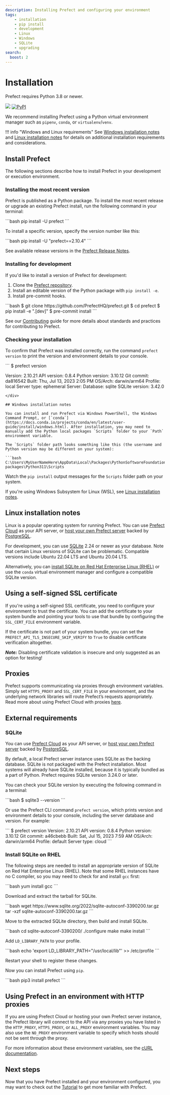 ```yaml
---
description: Installing Prefect and configuring your environment
tags:
    - installation
    - pip install
    - development
    - Linux
    - Windows
    - SQLite
    - upgrading
search:
  boost: 2
---
```



# Installation

Prefect requires Python 3.8 or newer.

<p align="left">
    <a href="https://pypi.python.org/pypi/prefect/" alt="Python Versions">
        <img src="https://img.shields.io/pypi/pyversions/prefect?color=0052FF&labelColor=090422" /></a>
    <a href="https://pypi.python.org/pypi/prefect/" alt="PyPI version">
        <img alt="PyPI" src="https://img.shields.io/pypi/v/prefect?color=0052FF&labelColor=090422"></a>
</p>

We recommend installing Prefect using a Python virtual environment manager such as `pipenv`, `conda`, or `virtualenv`/`venv`.

!!! info "Windows and Linux requirements"
    See [Windows installation notes](#windows-installation-notes) and [Linux installation notes](#linux-installation-notes) for details on additional installation requirements and considerations.

## Install Prefect

The following sections describe how to install Prefect in your development or execution environment.

### Installing the most recent version

Prefect is published as a Python package. To install the most recent release or upgrade an existing Prefect install, run the following command in your terminal:

<div class="terminal">
```bash
pip install -U prefect
```
</div>

To install a specific version, specify the version number like this:

<div class="terminal">
```bash
pip install -U "prefect==2.10.4"
```
</div>

See available release versions in the [Prefect Release Notes](https://github.com/PrefectHQ/prefect/blob/main/RELEASE-NOTES.md).

### Installing for development

If you'd like to install a version of Prefect for development:

1. Clone the [Prefect repository](https://github.com/PrefectHQ/prefect).
2. Install an editable version of the Python package with `pip install -e`.
3. Install pre-commit hooks.

<div class="terminal">
```bash
$ git clone https://github.com/PrefectHQ/prefect.git
$ cd prefect
$ pip install -e ".[dev]"
$ pre-commit install
```
</div>

See our [Contributing](/contributing/overview/) guide for more details about standards and practices for contributing to Prefect.

### Checking your installation

To confirm that Prefect was installed correctly, run the command `prefect version` to print the version and environment details to your console.

<div class="terminal">
```
$ prefect version

Version:             2.10.21
API version:         0.8.4
Python version:      3.10.12
Git commit:          da816542
Built:               Thu, Jul 13, 2023 2:05 PM
OS/Arch:             darwin/arm64
Profile:              local
Server type:         ephemeral
Server:
  Database:          sqlite
  SQLite version:    3.42.0
```
</div>

## Windows installation notes

You can install and run Prefect via Windows PowerShell, the Windows Command Prompt, or [`conda`](https://docs.conda.io/projects/conda/en/latest/user-guide/install/windows.html). After installation, you may need to manually add the Python local packages `Scripts` folder to your `Path` environment variable.

The `Scripts` folder path looks something like this (the username and Python version may be different on your system):

```bash
C:\Users\MyUserNameHere\AppData\Local\Packages\PythonSoftwareFoundation.Python.3.11_qbz5n2kfra8p0\LocalCache\local-packages\Python311\Scripts
```

Watch the `pip install` output messages for the `Scripts` folder path on your system.

If you're using Windows Subsystem for Linux (WSL), see [Linux installation notes](#linux-installation-notes).

## Linux installation notes

Linux is a popular operating system for running Prefect. You can use [Prefect Cloud](/ui/cloud/) as your API server, or [host your own Prefect server](/host/) backed by [PostgreSQL](/concepts/database/#configuring_a_postgresql_database). 

For development, you can use [SQLite](/concepts/database/#configuring_a_sqlite_database) 2.24 or newer as your database. Note that certain Linux versions of SQLite can be problematic. Compatible versions include Ubuntu 22.04 LTS and Ubuntu 20.04 LTS.

Alternatively, you can [install SQLite on Red Hat Enterprise Linux (RHEL)](#install-sqlite-on-rhel) or use the `conda` virtual environment manager and configure a compatible SQLite version. 

## Using a self-signed SSL certificate

If you're using a self-signed SSL certificate, you need to configure your
environment to trust the certificate. You can add the
certificate to your system bundle and pointing your tools to use that bundle by configuring the `SSL_CERT_FILE` environment variable.

If the certificate is not part of your system bundle, you can set the
`PREFECT_API_TLS_INSECURE_SKIP_VERIFY` to `True` to disable certificate verification altogether.

***Note:*** Disabling certificate validation is insecure and only suggested as an option for testing!


## Proxies

Prefect supports communicating via proxies through environment variables. Simply set `HTTPS_PROXY` and `SSL_CERT_FILE` in your environment, and the underlying network libraries will route Prefect’s requests appropriately. Read more about using Prefect Cloud with proxies [here](https://discourse.prefect.io/t/using-prefect-cloud-with-proxies/1696).

## External requirements

### SQLite

You can use [Prefect Cloud](/ui/cloud/) as your API server, or [host your own Prefect server](/host/) backed by [PostgreSQL](/concepts/database/#configuring_a_postgresql_database). 

By default, a local Prefect server instance uses SQLite as the backing database. SQLite is not packaged with the Prefect installation. Most systems will already have SQLite installed, because it is typically bundled as a part of Python. Prefect requires SQLite version 3.24.0 or later.

You can check your SQLite version by executing the following command in a terminal:

<div class="terminal">
```bash
$ sqlite3 --version
```
</div>

Or use the Prefect CLI command `prefect version`, which prints version and environment details to your console, including the server database and version. For example:

<div class="terminal">
```
$ prefect version
Version:             2.10.21
API version:         0.8.4
Python version:      3.10.12
Git commit:          a46cbebb
Built:               Sat, Jul 15, 2023 7:59 AM
OS/Arch:             darwin/arm64
Profile:              default
Server type:         cloud
```
</div>

### Install SQLite on RHEL

The following steps are needed to install an appropriate version of SQLite on Red Hat Enterprise Linux (RHEL). Note that some RHEL instances have no C compiler, so you may need to check for and install `gcc` first:

<div class="terminal">
```bash
yum install gcc
```
</div>

Download and extract the tarball for SQLite.

<div class="terminal">
```bash
wget https://www.sqlite.org/2022/sqlite-autoconf-3390200.tar.gz
tar -xzf sqlite-autoconf-3390200.tar.gz
```
</div>

Move to the extracted SQLite directory, then build and install SQLite.

<div class="terminal">
```bash
cd sqlite-autoconf-3390200/
./configure
make
make install
```
</div>

Add `LD_LIBRARY_PATH` to your profile.

<div class="terminal">
```bash
echo 'export LD_LIBRARY_PATH="/usr/local/lib"' >> /etc/profile
```
</div>

Restart your shell to register these changes.

Now you can install Prefect using `pip`.

<div class="terminal">
```bash
pip3 install prefect
```
</div>

## Using Prefect in an environment with HTTP proxies

If you are using Prefect Cloud or hosting your own Prefect server instance, the Prefect library
will connect to the API via any proxies you have listed in the `HTTP_PROXY`,
`HTTPS_PROXY`, or `ALL_PROXY` environment variables.  You may also use the `NO_PROXY`
environment variable to specify which hosts should not be sent through the proxy.

For more information about these environment variables, see the [cURL
documentation](https://everything.curl.dev/usingcurl/proxies/env).

## Next steps
Now that you have Prefect installed and your environment configured, you may want to check out the [Tutorial](/tutorial/) to get more familiar with Prefect.